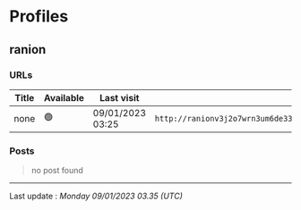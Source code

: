 # Profiles

## **ranion**


### URLs
| Title | Available | Last visit | fqdn | screen 
|---|---|---|---|---|
| none | 🟢 | 09/01/2023 03:25 | `http://ranionv3j2o7wrn3um6de33eccbchhg32mkgnnoi72enkpp7jc25h3ad.onion` | <a href="https://www.ransomware.live/screenshots/ranionv3j2o7wrn3um6de33eccbchhg32mkgnnoi72enkpp7jc25h3ad-onion.png" target=_blank>📸</a> | 

### Posts

> no post found


 --- 


Last update : _Monday 09/01/2023 03.35 (UTC)_
